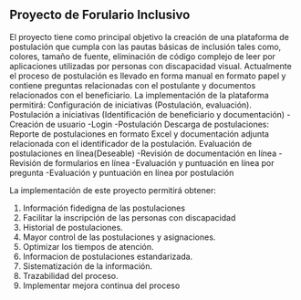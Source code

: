 ## Proyecto de Forulario Inclusivo

El proyecto tiene como principal objetivo la creación de una plataforma de postulación que cumpla con las pautas básicas de inclusión tales como, colores, tamaño de fuente, eliminación de código complejo de leer por aplicaciones utilizadas por personas con discapacidad visual. Actualmente el proceso de postulación es llevado en forma manual en formato papel y contiene preguntas relacionadas con el postulante y documentos relacionados con el beneficiario. La implementación de la plataforma permitirá:
Configuración de iniciativas (Postulación, evaluación).
Postulación a iniciativas (Identificación de beneficiario y documentación)
-Creación de usuario
-Login
-Postulación
Descarga de postulaciones: Reporte de postulaciones en formato Excel y documentación adjunta relacionada con el identificador de la postulación.
Evaluación de postulaciones en línea(Deseable)
-Revisión de documentación en línea
-Revisión de formularios en línea
-Evaluación y puntuación en línea por pregunta
-Evaluación y puntuación en línea por postulación


La implementación de este proyecto permitirá obtener:
1.	Información fidedigna de las postulaciones
2.	Facilitar la inscripción de las personas con discapacidad
3.	Historial de postulaciones.
4.	Mayor control de las postulaciones y asignaciones.
5.	Optimizar los tiempos de atención.
6.	Informacion de postulaciones estandarizada.
7.	Sistematización de la información.
8.	Trazabilidad del proceso.
9.	Implementar mejora continua del proceso
